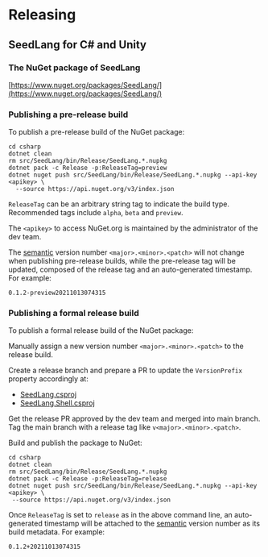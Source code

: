 # Releasing

## SeedLang for C# and Unity

### The NuGet package of SeedLang

[https://www.nuget.org/packages/SeedLang/](https://www.nuget.org/packages/SeedLang/)

### Publishing a pre-release build

To publish a pre-release build of the NuGet package:

```shell
cd csharp
dotnet clean
rm src/SeedLang/bin/Release/SeedLang.*.nupkg
dotnet pack -c Release -p:ReleaseTag=preview
dotnet nuget push src/SeedLang/bin/Release/SeedLang.*.nupkg --api-key <apikey> \
  --source https://api.nuget.org/v3/index.json
```

`ReleaseTag` can be an arbitrary string tag to indicate the build type.
Recommended tags include `alpha`, `beta` and `preview`.

The `<apikey>` to access NuGet.org is maintained by the administrator of the dev
team.

The [semantic](https://semver.org/) version number `<major>.<minor>.<patch>`
will not change when publishing pre-release builds, while the pre-release tag
will be updated, composed of the release tag and an auto-generated timestamp.
For example:

```text
0.1.2-preview20211013074315
```

### Publishing a formal release build

To publish a formal release build of the NuGet package:

Manually assign a new version number `<major>.<minor>.<patch>` to the release
build.

Create a release branch and prepare a PR to update the `VersionPrefix` property
accordingly at:

* [SeedLang.csproj](./csharp/src/SeedLang/SeedLang.csproj)
* [SeedLang.Shell.csproj](./csharp/src/SeedLang.Shell/SeedLang.Shell.csproj)

Get the release PR approved by the dev team and merged into main branch. Tag the
main branch with a release tag like `v<major>.<minor>.<patch>`.

Build and publish the package to NuGet:

```shell
cd csharp
dotnet clean
rm src/SeedLang/bin/Release/SeedLang.*.nupkg
dotnet pack -c Release -p:ReleaseTag=release
dotnet nuget push src/SeedLang/bin/Release/SeedLang.*.nupkg --api-key <apikey> \
 --source https://api.nuget.org/v3/index.json
```

Once `ReleaseTag` is set to `release` as in the above command line, an
auto-generated timestamp will be attached to the [semantic](https://semver.org/)
version number as its build metadata. For example:

```text
0.1.2+20211013074315
```
